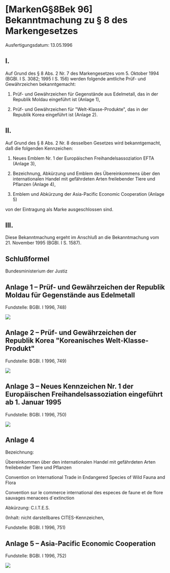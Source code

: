 # [MarkenG§8Bek 96] Bekanntmachung zu § 8 des Markengesetzes

Ausfertigungsdatum: 13.05.1996

 

## I.

Auf Grund des § 8 Abs. 2 Nr. 7 des Markengesetzes vom 5. Oktober 1994 (BGBl. I S. 3082; 1995 I S. 156) werden folgende amtliche Prüf- und Gewährzeichen bekanntgemacht:

1. Prüf- und Gewährzeichen für Gegenstände aus Edelmetall, das in der Republik Moldau eingeführt ist (Anlage 1),

2. Prüf- und Gewährzeichen für "Welt-Klasse-Produkte", das in der Republik Korea eingeführt ist (Anlage 2).


## II.

Auf Grund des § 8 Abs. 2 Nr. 8 desselben Gesetzes wird bekanntgemacht, daß die folgenden Kennzeichen:

1. Neues Emblem Nr. 1 der Europäischen Freihandelsassoziation EFTA (Anlage 3),

2. Bezeichnung, Abkürzung und Emblem des Übereinkommens über den internationalen Handel mit gefährdeten Arten freilebender Tiere und Pflanzen (Anlage 4),

3. Emblem und Abkürzung der Asia-Pacific Economic Cooperation (Anlage 5)

von der Eintragung als Marke ausgeschlossen sind.


## III.

Diese Bekanntmachung ergeht im Anschluß an die Bekanntmachung vom 21. November 1995 (BGBl. I S. 1587).


## Schlußformel

Bundesministerium der Justiz


## Anlage 1 – Prüf- und Gewährzeichen der Republik Moldau für Gegenstände aus Edelmetall

Fundstelle: BGBl. I 1996, 748)

  
![](../normengrafiken/bgbl1_1996/j0748_0010.jpg)


## Anlage 2 – Prüf- und Gewährzeichen der Republik Korea "Koreanisches Welt-Klasse-Produkt"

Fundstelle: BGBl. I 1996, 749)

  
![](../normengrafiken/bgbl1_1996/j0749_0010.jpg)


## Anlage 3 – Neues Kennzeichen Nr. 1 der Europäischen Freihandelsassoziation eingeführt ab 1. Januar 1995

Fundstelle: BGBl. I 1996, 750)

  
![](../normengrafiken/bgbl1_1996/j0750_0010.jpg)


## Anlage 4

Bezeichnung:  
  
Übereinkommen über den internationalen Handel mit gefährdeten Arten freilebender Tiere und Pflanzen  
  
Convention on International Trade in Endangered Species of Wild Fauna and Flora  
  
Convention sur le commerce international des especes de faune et de flore sauvages menacees d\`extinction  
  
Abkürzung: C.I.T.E.S.  
  

(Inhalt: nicht darstellbares CITES-Kennzeichen,

  

Fundstelle: BGBl. I 1996, 751)


## Anlage 5 – Asia-Pacific Economic Cooperation

Fundstelle: BGBl. I 1996, 752)

  
![](../normengrafiken/bgbl1_1996/j0752_0010.jpg)
